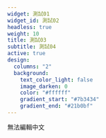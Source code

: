 ```yaml
---
widget: 測試01
widget_id: 測試02
headless: true
weight: 10
title: 測試03
subtitle: 測試04
active: true
design:
  columns: "2"
  background:
    text_color_light: false
    image_darken: 0
    color: "#ffffff"
    gradient_start: "#7b3434"
    gradient_end: "#21b0bf"
---
```


無法編輯中文